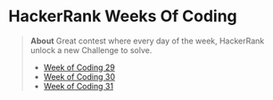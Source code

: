 # HackerRank Weeks Of Coding

> **About**
> Great contest where every day of the week, HackerRank unlock a new Challenge to solve.
>
> * [Week of Coding 29](https://www.hackerrank.com/w29)
> * [Week of Coding 30](https://www.hackerrank.com/w30)
> * [Week of Coding 31](https://www.hackerrank.com/w31)
>
